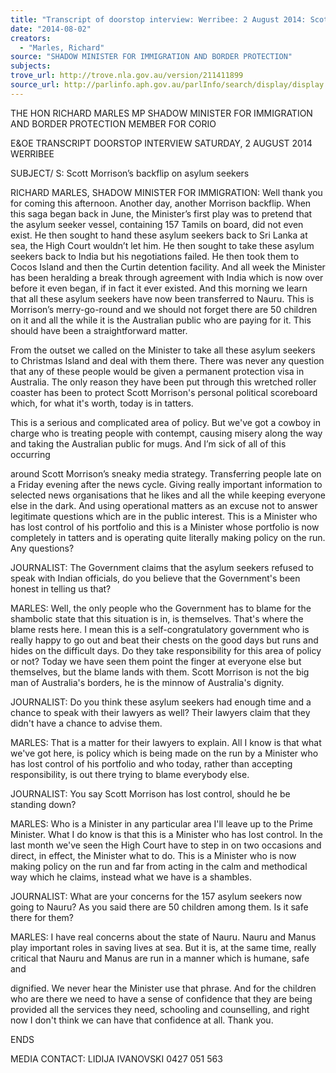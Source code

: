 ```yaml
---
title: "Transcript of doorstop interview: Werribee: 2 August 2014: Scott Morrison's backflip on asylum seekers"
date: "2014-08-02"
creators:
  - "Marles, Richard"
source: "SHADOW MINISTER FOR IMMIGRATION AND BORDER PROTECTION"
subjects:
trove_url: http://trove.nla.gov.au/version/211411899
source_url: http://parlinfo.aph.gov.au/parlInfo/search/display/display.w3p;query=Id%3A%22media/pressrel/3318944%22
---
```


 

 THE HON RICHARD MARLES MP  SHADOW MINISTER FOR IMMIGRATION AND  BORDER PROTECTION  MEMBER FOR CORIO   

 

 E&OE TRANSCRIPT  DOORSTOP INTERVIEW  SATURDAY, 2 AUGUST 2014  WERRIBEE   

 SUBJECT/ S: Scott Morrison’s backflip on asylum seekers   

 RICHARD MARLES, SHADOW MINISTER FOR IMMIGRATION: Well  thank you for coming this afternoon. Another day, another Morrison backflip.  When this saga began back in June, the Minister’s first play was to pretend  that the asylum seeker vessel, containing 157 Tamils on board, did not even  exist. He then sought to hand these asylum seekers back to Sri Lanka at sea,  the High Court wouldn’t let him. He then sought to take these asylum seekers  back to India but his negotiations failed. He then took them to Cocos Island  and then the Curtin detention facility. And all week the Minister has been  heralding a break through agreement with India which is now over before it  even began, if in fact it ever existed. And this morning we learn that all these  asylum seekers have now been transferred to Nauru. This is Morrison’s merry-go-round and we should not forget there are 50 children on it and all the  while it is the Australian public who are paying for it. This should have been a  straightforward matter.    

 From the outset we called on the Minister to take all these asylum seekers to  Christmas Island and deal with them there. There was never any question  that any of these people would be given a permanent protection visa  in Australia. The only reason they have been put through this wretched roller  coaster has been to protect Scott Morrison's personal political scoreboard  which, for what it's worth, today is in tatters.    

 This is a serious and complicated area of policy. But we've got a cowboy in  charge who is treating people with contempt, causing misery along the way  and taking the Australian public for mugs. And I’m sick of all of this occurring 

 around Scott Morrison’s sneaky media strategy. Transferring people late on a  Friday evening after the news cycle. Giving really important information to  selected news organisations that he likes and all the while keeping  everyone else in the dark. And using operational matters as an excuse not to  answer legitimate questions which are in the public interest. This is a Minister  who has lost control of his portfolio and this is a Minister whose portfolio is  now completely in tatters and is operating quite literally making policy on the  run. Any questions?   

 JOURNALIST: The Government claims that the asylum seekers refused to  speak with Indian officials, do you believe that the Government's been honest  in telling us that?   

 MARLES: Well, the only people who the Government has to blame for the  shambolic state that this situation is in, is themselves. That's where the blame  rests here. I mean this is a self-congratulatory government who is really  happy to go out and beat their chests on the good days but runs and hides on  the difficult days. Do they take responsibility for this area of policy or not?  Today we have seen them point the finger at everyone else but themselves,  but the blame lands with them. Scott Morrison is not the big man of  Australia's borders, he is the minnow of Australia's dignity.   

 JOURNALIST: Do you think these asylum seekers had enough time and a  chance to speak with their lawyers as well? Their lawyers claim that they  didn't have a chance to advise them.   

 MARLES: That is a matter for their lawyers to explain. All I know is that what  we've got here, is policy which is being made on the run by a Minister who  has lost control of his portfolio and who today, rather than accepting  responsibility, is out there trying to blame everybody else.   

 JOURNALIST: You say Scott Morrison has lost control, should he be  standing down?   

 MARLES: Who is a Minister in any particular area I'll leave up to the Prime  Minister. What I do know is that this is a Minister who has lost control. In the  last month we've seen the High Court have to step in on two occasions  and direct, in effect, the Minister what to do. This is a Minister who is now  making policy on the run and far from acting in the calm and methodical way  which he claims, instead what we have is a shambles.    

 JOURNALIST: What are your concerns for the 157 asylum seekers now  going to Nauru? As you said there are 50 children among them. Is it safe  there for them?   

 MARLES: I have real concerns about the state of Nauru. Nauru and Manus  play important roles in saving lives at sea. But it is, at the same time, really  critical that Nauru and Manus are run in a manner which is humane, safe and 

 dignified. We never hear the Minister use that phrase. And for the children  who are there we need to have a sense of confidence that they are being  provided all the services they need, schooling and counselling, and right now  I don't think we can have that confidence at all. Thank you. 

 

 ENDS   

 MEDIA CONTACT: LIDIJA IVANOVSKI 0427 051 563   

